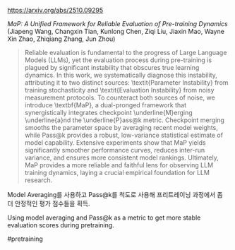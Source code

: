 https://arxiv.org/abs/2510.09295

*MaP: A Unified Framework for Reliable Evaluation of Pre-training Dynamics* (Jiapeng Wang, Changxin Tian, Kunlong Chen, Ziqi Liu, Jiaxin Mao, Wayne Xin Zhao, Zhiqiang Zhang, Jun Zhou)

> Reliable evaluation is fundamental to the progress of Large Language Models (LLMs), yet the evaluation process during pre-training is plagued by significant instability that obscures true learning dynamics. In this work, we systematically diagnose this instability, attributing it to two distinct sources: \textit{Parameter Instability} from training stochasticity and \textit{Evaluation Instability} from noisy measurement protocols. To counteract both sources of noise, we introduce \textbf{MaP}, a dual-pronged framework that synergistically integrates checkpoint \underline{M}erging \underline{a}nd the \underline{P}ass@k metric. Checkpoint merging smooths the parameter space by averaging recent model weights, while Pass@k provides a robust, low-variance statistical estimate of model capability. Extensive experiments show that MaP yields significantly smoother performance curves, reduces inter-run variance, and ensures more consistent model rankings. Ultimately, MaP provides a more reliable and faithful lens for observing LLM training dynamics, laying a crucial empirical foundation for LLM research.

Model Averaging를 사용하고 Pass@k를 척도로 사용해 프리트레이닝 과정에서 좀 더 안정적인 평가 점수들을 획득.

Using model averaging and Pass@k as a metric to get more stable evaluation scores during pretraining.

#pretraining 
